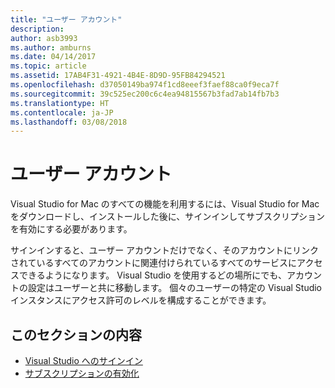 ```yaml
---
title: "ユーザー アカウント"
description: 
author: asb3993
ms.author: amburns
ms.date: 04/14/2017
ms.topic: article
ms.assetid: 17AB4F31-4921-4B4E-8D9D-95FB84294521
ms.openlocfilehash: d37050149ba974f1cd8eeef3faef88ca0f9eca7f
ms.sourcegitcommit: 39c525ec200c6c4ea94815567b3fad7ab14fb7b3
ms.translationtype: HT
ms.contentlocale: ja-JP
ms.lasthandoff: 03/08/2018
---
```

# <a name="user-accounts"></a>ユーザー アカウント

Visual Studio for Mac のすべての機能を利用するには、Visual Studio for Mac をダウンロードし、インストールした後に、サインインしてサブスクリプションを有効にする必要があります。

サインインすると、ユーザー アカウントだけでなく、そのアカウントにリンクされているすべてのアカウントに関連付けられているすべてのサービスにアクセスできるようになります。 Visual Studio を使用するどの場所にでも、アカウントの設定はユーザーと共に移動します。 個々のユーザーの特定の Visual Studio インスタンスにアクセス許可のレベルを構成することができます。

## <a name="in-this-section"></a>このセクションの内容

* [Visual Studio へのサインイン](signing-in.md)
* [サブスクリプションの有効化](activation.md)